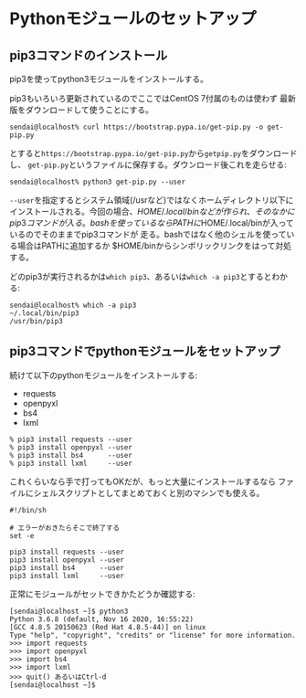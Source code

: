 # Pythonモジュールのセットアップ

## pip3コマンドのインストール

pip3を使ってpython3モジュールをインストールする。

pip3もいろいろ更新されているのでここではCentOS 7付属のものは使わず
最新版をダウンロードして使うことにする。

```console
sendai@localhost% curl https://bootstrap.pypa.io/get-pip.py -o get-pip.py
```

とすると``https://bootstrap.pypa.io/get-pip.py``から``getpip.py``をダウンロードし、
``get-pip.py``というファイルに保存する。ダウンロード後これを走らせる:

```console
sendai@localhost% python3 get-pip.py --user
```

``--user``を指定するとシステム領域(/usrなど)ではなくホームディレクトリ以下に
インストールされる。今回の場合、$HOME/.local/binなどが作られ、そのなかにpip3コマンドが入る。
bashを使っているならPATHに$HOME/.local/binが入っているのでそのままでpip3コマンドが
走る。bashではなく他のシェルを使っている場合はPATHに追加するか
$HOME/binからシンボリックリンクをはって対処する。

どのpip3が実行されるかは``which pip3``、あるいは``which -a pip3``とするとわかる:

```console
sendai@localhost% which -a pip3
~/.local/bin/pip3
/usr/bin/pip3
```

## pip3コマンドでpythonモジュールをセットアップ

続けて以下のpythonモジュールをインストールする:

- requests
- openpyxl
- bs4
- lxml

```
% pip3 install requests --user
% pip3 install openpyxl --user
% pip3 install bs4      --user
% pip3 install lxml     --user
```

これくらいなら手で打ってもOKだが、もっと大量にインストールするなら
ファイルにシェルスクリプトとしてまとめておくと別のマシンでも使える。

```
#!/bin/sh

# エラーがおきたらそこで終了する
set -e 

pip3 install requests --user
pip3 install openpyxl --user
pip3 install bs4      --user
pip3 install lxml     --user
```

正常にモジュールがセットできかたどうか確認する:

```
[sendai@localhost ~]$ python3
Python 3.6.8 (default, Nov 16 2020, 16:55:22)
[GCC 4.8.5 20150623 (Red Hat 4.8.5-44)] on linux
Type "help", "copyright", "credits" or "license" for more information.
>>> import requests
>>> import openpyxl
>>> import bs4
>>> import lxml
>>> quit() あるいはCtrl-d
[sendai@localhost ~]$
```

